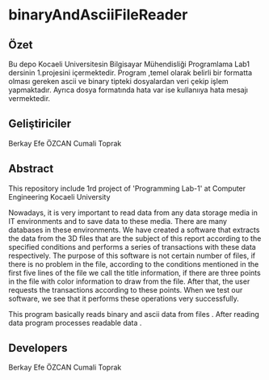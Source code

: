 # binaryAndAsciiFileReader

## Özet 
Bu depo Kocaeli Universitesin Bilgisayar Mühendisliği  Programlama Lab1  dersinin 1.projesini içermektedir.
Program ,temel olarak belirli bir formatta olması gereken ascii ve binary tipteki dosyalardan veri çekip işlem yapmaktadır. Ayrıca dosya formatında hata var ise kullanııya hata mesajı vermektedir.

## Geliştiriciler 
Berkay Efe ÖZCAN 
Cumali Toprak 

## Abstract 
This repository include 1rd  project of 'Programming Lab-1' at Computer Engineering  Kocaeli University

Nowadays, it is very important to read data    from any data storage media in IT environments and to save data to these media. There are many databases in these environments. We have created a software that extracts the data from the 3D files that are the subject of this report according to the specified conditions and performs a series of transactions with these data respectively. The purpose of this software is not certain number of files, if there is no problem in the file, according to the conditions mentioned in the first five lines of the file we call the title information, if there are three points in the file with color information to draw from the file. After that, the user requests the transactions according to these points. When we test our software, we see that it performs these operations very successfully. 

This program basically reads binary and ascii data from files . After reading  data  program processes readable data .   

## Developers 
Berkay Efe ÖZCAN 
Cumali Toprak 

